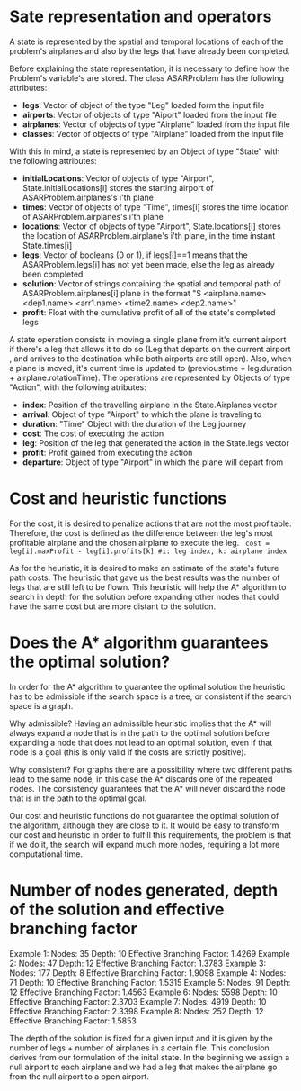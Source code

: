 # Sate representation and operators #
A state is represented by the spatial and temporal locations of each of the problem's airplanes and also by the legs that have already been completed.

Before explaining the state representation, it is necessary to define how the Problem's variable's are stored. The class ASARProblem has the following attributes:
* **legs**: Vector of object of the type "Leg" loaded form the input file
* **airports**: Vector of objects of type "Aiport" loaded from the input file
* **airplanes**: Vector of objects of type "Airplane" loaded from the input file
* **classes**: Vector of objects of type "Airplane" loaded from the input file

With this in mind, a state is represented by an Object of type "State" with the following attributes:
* **initialLocations**: Vector of objects of type "Airport", State.initialLocations[i] stores the starting airport of ASARProblem.airplanes's i'th plane
* **times**: Vector of objects of type "Time", times[i] stores the time location of ASARProblem.airplanes's i'th plane
* **locations**: Vector of objects of type "Airport", State.locations[i] stores the location of ASARProblem.airplane's i'th plane, in the time instant State.times[i]
* **legs**: Vector of booleans (0 or 1), if legs[i]==1 means that the ASARProblem.legs[i] has not yet been made, else the leg as already been completed
* **solution**: Vector of strings containing the spatial and temporal path of ASARProblem.airplanes[i] plane in the format "S <airplane.name> <time1> <dep1.name> <arr1.name> <time2.name> <dep2.name>"
* **profit**: Float with the cumulative profit of all of the state's completed legs

A state operation consists in moving a single plane from it's current airport if there's a leg that allows it to do so (Leg that departs on the current airport , and arrives to the destination while both airports are still open). Also, when a plane is moved, it's current time is updated to (previoustime + leg.duration + airplane.rotationTime). The operations are represented by Objects of type "Action", with the following atributes:
* **index**: Position of the travelling airplane in the State.Airplanes vector
* **arrival**: Object of type "Airport" to which the plane is traveling to
* **duration**: "Time" Object with the duration of the Leg journey
* **cost**: The cost of executing the action
* **leg**: Position of the leg that generated the action in the State.legs vector
* **profit**: Profit gained from executing the action
* **departure**: Object of type "Airport" in which the plane will depart from

# Cost and heuristic functions #
For the cost, it is desired to penalize actions that are not the most profitable. Therefore, the cost is defined as the difference between the leg's most profitable airplane and the chosen airplane to execute the leg.
``` cost = leg[i].maxProfit - leg[i].profits[k] #i: leg index, k: airplane index```

As for the heuristic, it is desired to make an estimate of the state's future path costs. The heuristic that gave us the best results was the number of legs that are still left to be flown. This heuristic will help the A* algorithm to search in depth for the solution before expanding other nodes that could have the same cost but are more distant to the solution.

# Does the A* algorithm guarantees the optimal solution? #
In order for the A* algorithm to guarantee the optimal solution the heuristic has to be admissible if the search space is a tree, or consistent if the search space is a graph.

Why admissible? Having an admissible heuristic implies that the A* will always expand a node that is in the path to the optimal solution before expanding a node that does not lead to an optimal solution, even if that node is a goal (this is only valid if the costs are strictly positive).

Why consistent? For graphs there are a possibility where two different paths lead to the same node, in this case the A* discards one of the repeated nodes. The consistency guarantees that the A* will never discard the node that is in the path to the optimal goal.

Our cost and heuristic functions do not guarantee the optimal solution of the algorithm, although they are close to it. It would be easy to transform our cost and heuristic in order to fulfill this requirements, the problem is that if we do it, the search will expand much more nodes, requiring a lot more computational time.

# Number of nodes generated, depth of the solution and effective branching factor #
Example 1: Nodes: 35	Depth: 10 	Effective Branching Factor: 1.4269
Example 2: Nodes: 47	Depth: 12	Effective Branching Factor: 1.3783 
Example 3: Nodes: 177	Depth: 8	Effective Branching Factor: 1.9098
Example 4: Nodes: 71	Depth: 10	Effective Branching Factor: 1.5315
Example 5: Nodes: 91	Depth: 12	Effective Branching Factor: 1.4563
Example 6: Nodes: 5598	Depth: 10	Effective Branching Factor: 2.3703
Example 7: Nodes: 4919	Depth: 10	Effective Branching Factor: 2.3398
Example 8: Nodes: 252	Depth: 12	Effective Branching Factor: 1.5853

The depth of the solution is fixed for a given input and it is given by the number of legs + number of airplanes in a certain file. This conclusion derives from our formulation of the inital state. In the beginning we assign a null airport to each airplane and we had a leg that makes the airplane go from the null airport to a open airport.